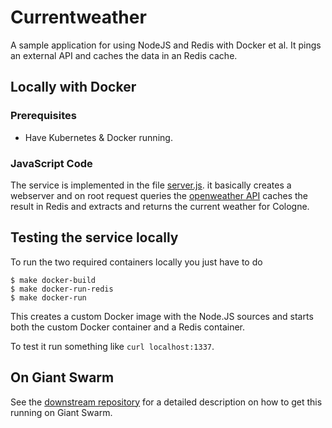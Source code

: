 Currentweather 
====================

A sample application for using NodeJS and Redis with Docker et al. It pings an external API and caches the data in an Redis cache.

## Locally with Docker

### Prerequisites

* Have Kubernetes & Docker running.

### JavaScript Code

The service is implemented in the file [server.js](server.js). it basically creates a webserver and on root request queries the [openweather API](http://api.openweathermap.org/data/2.5/weather?q=Cologne) caches the result in Redis and extracts and returns the current weather for Cologne.

## Testing the service locally

To run the two required containers locally you just have to do

```
$ make docker-build
$ make docker-run-redis
$ make docker-run
```

This creates a custom Docker image with the Node.JS sources and starts both the custom Docker container and a Redis container.

To test it run something like `curl localhost:1337`.

## On Giant Swarm

See the [downstream repository](https://github.com/giantswarm/giantswarm-currentweather
) for a detailed description on how to get this running on Giant Swarm.
